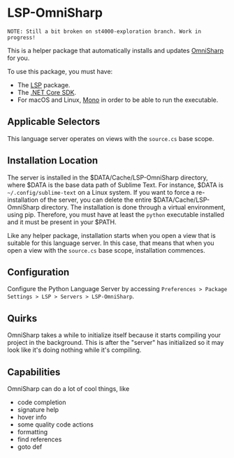 # LSP-OmniSharp

```
NOTE: Still a bit broken on st4000-exploration branch. Work in progress!
```

This is a helper package that automatically installs and updates
[OmniSharp](https://github.com/OmniSharp/omnisharp-roslyn) for you.

To use this package, you must have:
- The [LSP](https://packagecontrol.io/packages/LSP) package.
- The [.NET Core SDK](https://dotnet.microsoft.com/download).
- For macOS and Linux, [Mono](https://www.mono-project.com/) in order to be able to run the executable.

## Applicable Selectors

This language server operates on views with the `source.cs` base scope.

## Installation Location

The server is installed in the $DATA/Cache/LSP-OmniSharp directory, where $DATA is the base data path of Sublime Text.
For instance, $DATA is `~/.config/sublime-text` on a Linux system. If you want to force a re-installation of the server,
you can delete the entire $DATA/Cache/LSP-OmniSharp directory. The installation is done through a virtual environment,
using pip. Therefore, you must have at least the `python` executable installed and it must be present in your $PATH.

Like any helper package, installation starts when you open a view that is suitable for this language server. In this
case, that means that when you open a view with the `source.cs` base scope, installation commences.

## Configuration

Configure the Python Language Server by accessing `Preferences > Package Settings > LSP > Servers > LSP-OmniSharp`.

## Quirks

OmniSharp takes a while to initialize itself because it starts compiling your project in the background. This is after
the "server" has initialized so it may look like it's doing nothing while it's compiling.

## Capabilities

OmniSharp can do a lot of cool things, like

- code completion
- signature help
- hover info
- some quality code actions
- formatting
- find references
- goto def
